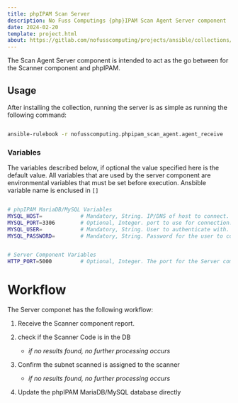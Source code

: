 ```yaml
---
title: phpIPAM Scan Server
description: No Fuss Computings {php}IPAM Scan Agent Server component
date: 2024-02-20
template: project.html
about: https://gitlab.com/nofusscomputing/projects/ansible/collections/phpipam_scan_agent
---
```


The Scan Agent Server component is intended to act as the go between for the Scanner component and phpIPAM.


## Usage

After installing the collection, running the server is as simple as running the following command:

``` bash

ansible-rulebook -r nofusscomputing.phpipam_scan_agent.agent_receive

```


### Variables

The variables described below, if optional the value specified here is the default value. All variables that are used by the server component are environmental variables that must be set before execution. Ansbible variable name is enclused in `[]`

``` bash

# phpIPAM MariaDB/MySQL Variables
MYSQL_HOST=            # Mandatory, String. IP/DNS of host to connect. [nfc_c_mysql_host]
MYSQL_PORT=3306        # Optional, Integer. port to use for connection. [nfc_c_mysql_port]
MYSQL_USER=            # Mandatory, String. User to authenticate with. [nfc_c_mysql_user]
MYSQL_PASSWORD=        # Mandatory, String. Password for the user to connect with. [nfc_c_mysql_password]


# Server Component Variables
HTTP_PORT=5000         # Optional, Integer. The port for the Server component to listen for connections.

```


# Workflow

The Server componet has the following workflow:

1. Receive the Scanner component report.

1. check if the Scanner Code is in the DB

    - _if no results found, no further processing occurs_

1. Confirm the subnet scanned is assigned to the scanner

    - _if no results found, no further processing occurs_

1. Update the phpIPAM MariaDB/MySQL database directly
